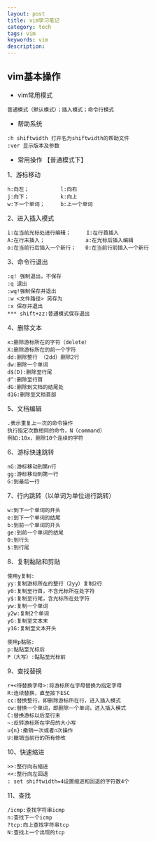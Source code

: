 ```yaml
---
layout: post
title: vim学习笔记
category: tech
tags: vim
keywords: vim
description: 
---
```


## vim基本操作

- vim常用模式

```
普通模式（默认模式）；插入模式；命令行模式
``` 		
- 帮助系统

```    
:h shiftwidth 打开名为shiftwidth的帮助文件
:ver 显示版本及参数  
```
 		
- 常用操作 【普通模式下】


 1、游标移动 
 
```
h:向左；          l:向右
j:向下；          k:向上
w:下一个单词；     b:上一个单词
```
 
 2、进入插入模式
 
``` 
i:在当前光标处进行编辑；	  I:在行首插入	
A:在行末插入；	         a:在光标后插入编辑
o:在当前行后插入一个新行；	 0:在当前行前插入一个新行
```
  
  3、命令行退出
  
``` 
:q! 强制退出，不保存
:q 退出
:wq!强制保存并退出
:w <文件路径> 另存为
:x 保存并退出
*** shift+zz:普通模式保存退出
```  	   
  4、删除文本
  
```  
x:删除游标所在的字符（delete）
X:删除游标所在的前一个字符
dd:删除整行 （2dd）删除2行
dw:删除一个单词
d$(D):删除至行尾
d^:删除至行首
dG:删除到文档的结尾处
d1G:删除至文档首部
```	
  5、文档编辑
  
``` 	
.表示重复上一次的命令操作
执行指定次数相同的命令，N（command）
例如:10x，删除10个连续的字符

```	

 6、游标快速跳转
 
``` 
nG:游标移动到第n行
gg:游标移动到第一行
G:到最后一行

``` 
  7、行内跳转（以单词为单位进行跳转）
  
```
w:到下一个单词的开头
e:到下一个单词的结尾
b:到前一个单词的开头
ge:到前一个单词的结尾
0:到行头
$:到行尾
```  		
 8、复制黏贴和剪贴
 
```
使用y复制:
yy:复制游标所在的整行（2yy）复制2行
y0:复制至行首，不含光标所在处字符
y$:复制至行尾，含光标所在处字符
yw:复制一个单词
y2w:复制2个单词
yG:复制至文本末
y1G:复制至文本开头
	
使用p黏贴:
p:黏贴至光标后
P（大写）:黏贴至光标前
``` 		
 9、查找替换
 
```
r+<待替换字母>:将游标所在字母替换为指定字母
R:连续替换，直至按下ESC
cc:替换整行，即删除游标所在行，进入插入模式
cw:替换一个单词，即删除一个单词，进入插入模式
C:替换游标以后至行末
~:反转游标所在字母的大小写
u{n}:撤销一次或者n次操作
U:撤销当前行的所有修改
``` 		
 10、快速缩进
 
```
>>:整行向右缩进
<<:整行向左回退
: set shiftwidth=4设置缩进和回退的字符数4个
```		
 11、查找
 
```
/icmp:查找字符串icmp
n:查找下一个icmp
?tcp:向上查找字符串tcp
N:查找上一个出现的tcp
```
  
 		
 
 
 		
 		
 		
 		
 		
 		
 
  
  		    
  		
  		
  
    	
    	
 
    	
    	
